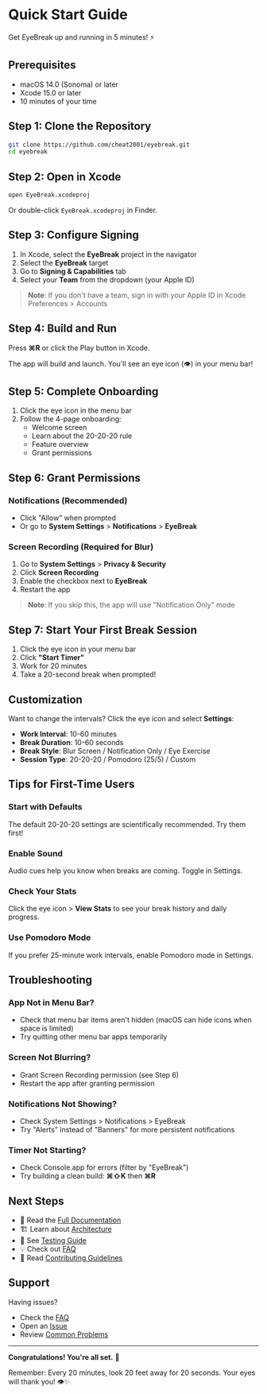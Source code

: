 # Quick Start Guide

Get EyeBreak up and running in 5 minutes! ⚡️

## Prerequisites

- macOS 14.0 (Sonoma) or later
- Xcode 15.0 or later
- 10 minutes of your time

## Step 1: Clone the Repository

```bash
git clone https://github.com/cheat2001/eyebreak.git
cd eyebreak
```

## Step 2: Open in Xcode

```bash
open EyeBreak.xcodeproj
```

Or double-click `EyeBreak.xcodeproj` in Finder.

## Step 3: Configure Signing

1. In Xcode, select the **EyeBreak** project in the navigator
2. Select the **EyeBreak** target
3. Go to **Signing & Capabilities** tab
4. Select your **Team** from the dropdown (your Apple ID)

> **Note**: If you don't have a team, sign in with your Apple ID in Xcode Preferences > Accounts

## Step 4: Build and Run

Press **⌘R** or click the Play button in Xcode.

The app will build and launch. You'll see an eye icon (👁️) in your menu bar!

## Step 5: Complete Onboarding

1. Click the eye icon in the menu bar
2. Follow the 4-page onboarding:
   - Welcome screen
   - Learn about the 20-20-20 rule
   - Feature overview
   - Grant permissions

## Step 6: Grant Permissions

### Notifications (Recommended)
- Click "Allow" when prompted
- Or go to **System Settings** > **Notifications** > **EyeBreak**

### Screen Recording (Required for Blur)
1. Go to **System Settings** > **Privacy & Security**
2. Click **Screen Recording**
3. Enable the checkbox next to **EyeBreak**
4. Restart the app

> **Note**: If you skip this, the app will use "Notification Only" mode

## Step 7: Start Your First Break Session

1. Click the eye icon in your menu bar
2. Click **"Start Timer"**
3. Work for 20 minutes
4. Take a 20-second break when prompted!

## Customization

Want to change the intervals? Click the eye icon and select **Settings**:

- **Work Interval**: 10-60 minutes
- **Break Duration**: 10-60 seconds
- **Break Style**: Blur Screen / Notification Only / Eye Exercise
- **Session Type**: 20-20-20 / Pomodoro (25/5) / Custom

## Tips for First-Time Users

### Start with Defaults
The default 20-20-20 settings are scientifically recommended. Try them first!

### Enable Sound
Audio cues help you know when breaks are coming. Toggle in Settings.

### Check Your Stats
Click the eye icon > **View Stats** to see your break history and daily progress.

### Use Pomodoro Mode
If you prefer 25-minute work intervals, enable Pomodoro mode in Settings.

## Troubleshooting

### App Not in Menu Bar?
- Check that menu bar items aren't hidden (macOS can hide icons when space is limited)
- Try quitting other menu bar apps temporarily

### Screen Not Blurring?
- Grant Screen Recording permission (see Step 6)
- Restart the app after granting permission

### Notifications Not Showing?
- Check System Settings > Notifications > EyeBreak
- Try "Alerts" instead of "Banners" for more persistent notifications

### Timer Not Starting?
- Check Console.app for errors (filter by "EyeBreak")
- Try building a clean build: **⌘⇧K** then **⌘R**

## Next Steps

- 📖 Read the [Full Documentation](../README.md)
- 🏗️ Learn about [Architecture](ARCHITECTURE.md)
- 🧪 See [Testing Guide](TESTING.md)
- 💡 Check out [FAQ](FAQ.md)
- 🤝 Read [Contributing Guidelines](../CONTRIBUTING.md)

## Support

Having issues? 
- Check the [FAQ](FAQ.md)
- Open an [Issue](https://github.com/YOUR-USERNAME/lookaway/issues)
- Review [Common Problems](FAQ.md#troubleshooting)

---

**Congratulations! You're all set.** 🎉

Remember: Every 20 minutes, look 20 feet away for 20 seconds. Your eyes will thank you! 👁️✨
